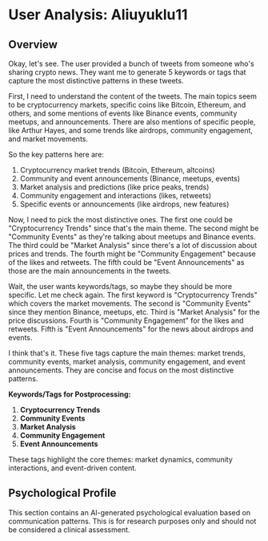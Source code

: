 # User Analysis: Aliuyuklu11

## Overview

<think>
Okay, let's see. The user provided a bunch of tweets from someone who's sharing crypto news. They want me to generate 5 keywords or tags that capture the most distinctive patterns in these tweets. 

First, I need to understand the content of the tweets. The main topics seem to be cryptocurrency markets, specific coins like Bitcoin, Ethereum, and others, and some mentions of events like Binance events, community meetups, and announcements. There are also mentions of specific people, like Arthur Hayes, and some trends like airdrops, community engagement, and market movements.

So the key patterns here are:
1. Cryptocurrency market trends (Bitcoin, Ethereum, altcoins)
2. Community and event announcements (Binance, meetups, events)
3. Market analysis and predictions (like price peaks, trends)
4. Community engagement and interactions (likes, retweets)
5. Specific events or announcements (like airdrops, new features)

Now, I need to pick the most distinctive ones. The first one could be "Cryptocurrency Trends" since that's the main theme. The second might be "Community Events" as they're talking about meetups and Binance events. The third could be "Market Analysis" since there's a lot of discussion about prices and trends. The fourth might be "Community Engagement" because of the likes and retweets. The fifth could be "Event Announcements" as those are the main announcements in the tweets.

Wait, the user wants keywords/tags, so maybe they should be more specific. Let me check again. The first keyword is "Cryptocurrency Trends" which covers the market movements. The second is "Community Events" since they mention Binance, meetups, etc. Third is "Market Analysis" for the price discussions. Fourth is "Community Engagement" for the likes and retweets. Fifth is "Event Announcements" for the news about airdrops and events.

I think that's it. These five tags capture the main themes: market trends, community events, market analysis, community engagement, and event announcements. They are concise and focus on the most distinctive patterns.
</think>

**Keywords/Tags for Postprocessing:**  
1. **Cryptocurrency Trends**  
2. **Community Events**  
3. **Market Analysis**  
4. **Community Engagement**  
5. **Event Announcements**  

These tags highlight the core themes: market dynamics, community interactions, and event-driven content.

## Psychological Profile

This section contains an AI-generated psychological evaluation based on communication patterns. This is for research purposes only and should not be considered a clinical assessment.